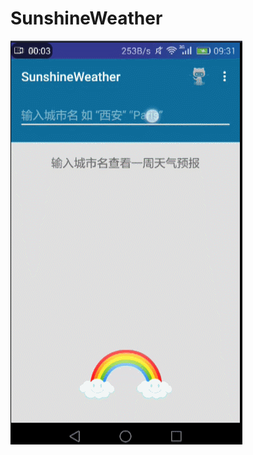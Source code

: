 # SunshineWeather
![image](https://github.com/busySnail/SunshineWeather/blob/master/gif/%E5%BD%95%E5%B1%8F.gif)   
